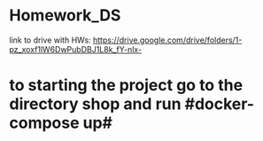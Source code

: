 # Homework_DS

link to drive with HWs: https://drive.google.com/drive/folders/1-pz_xoxf1lW6DwPubDBJ1L8k_fY-nlx-

# to starting the project go to the directory shop and run #docker-compose up#

